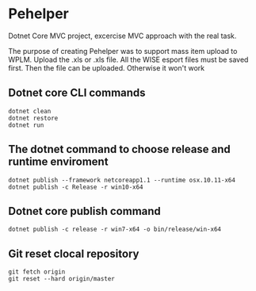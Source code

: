 # Pehelper

Dotnet Core MVC project, excercise MVC approach with the real task.

The purpose of creating Pehelper was to support mass item upload to WPLM.
Upload the .xls or .xls file. All the WISE esport files must be saved first.
Then the file can be uploaded. Otherwise it won't work

## Dotnet core CLI commands

``` dotnet core
dotnet clean
dotnet restore
dotnet run
```

## The dotnet command to choose release and runtime enviroment

``` dotnet core
dotnet publish --framework netcoreapp1.1 --runtime osx.10.11-x64
dotnet publish -c Release -r win10-x64
```

## Dotnet core publish command

``` dotnet core
dotnet publish -c release -r win7-x64 -o bin/release/win-x64
```

## Git reset clocal repository

``` git reset
git fetch origin
git reset --hard origin/master
```